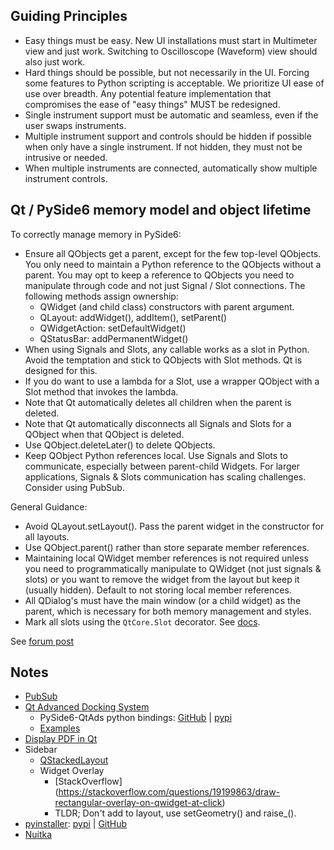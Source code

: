 

## Guiding Principles

* Easy things must be easy.
  New UI installations must start in Multimeter view and just work.
  Switching to Oscilloscope (Waveform) view should also just work.
* Hard things should be possible, but not necessarily in the UI.
  Forcing some features to Python scripting is acceptable.
  We prioritize UI ease of use over breadth.  Any potential feature
  implementation that compromises the ease of "easy things" MUST
  be redesigned.
* Single instrument support must be automatic and seamless, 
  even if the user swaps instruments.
* Multiple instrument support and controls should be hidden if possible when
  only have a single instrument.  If not hidden, they must not be 
  intrusive or needed.
* When multiple instruments are connected, automatically show multiple 
  instrument controls.


## Qt / PySide6 memory model and object lifetime

To correctly manage memory in PySide6:

* Ensure all QObjects get a parent, except for the few top-level QObjects. 
  You only need to maintain a Python reference to the QObjects without 
  a parent. You may opt to keep a reference to QObjects you need to 
  manipulate through code and not just Signal / Slot connections.
  The following methods assign ownership:
  * QWidget (and child class) constructors with parent argument.
  * QLayout: addWidget(), addItem(), setParent()
  * QWidgetAction: setDefaultWidget()
  * QStatusBar: addPermanentWidget()
* When using Signals and Slots, any callable works as a slot in Python. 
  Avoid the temptation and stick to QObjects with Slot methods. 
  Qt is designed for this.
* If you do want to use a lambda for a Slot, use a wrapper QObject 
  with a Slot method that invokes the lambda.
* Note that Qt automatically deletes all children when the 
  parent is deleted.
* Note that Qt automatically disconnects all Signals and Slots for 
  a QObject when that QObject is deleted.
* Use QObject.deleteLater() to delete QObjects.
* Keep QObject Python references local. Use Signals and Slots to communicate,
  especially between parent-child Widgets. For larger applications, 
  Signals & Slots communication has scaling challenges. Consider using PubSub.

General Guidance:

* Avoid QLayout.setLayout().
  Pass the parent widget in the constructor for all layouts.
* Use QObject.parent() rather than store separate member references.
* Maintaining local QWidget member references is not required 
  unless you need to programmatically manipulate
  to QWidget (not just signals & slots) or you want to remove the widget
  from the layout but keep it (usually hidden).
  Default to not storing local member references.
* All QDialog's must have the main window (or a child widget) as
  the parent, which is necessary for both memory management and styles.
* Mark all slots using the `QtCore.Slot` decorator.
  See [docs](https://doc.qt.io/qtforpython-6/tutorials/basictutorial/signals_and_slots.html#the-slot-class).


See [forum post](https://forum.qt.io/topic/154590/pyside6-memory-model-and-qobject-lifetime-management/11)


## Notes

* [PubSub](pubsub.md)
* [Qt Advanced Docking System](https://github.com/githubuser0xFFFF/Qt-Advanced-Docking-System)
  * PySide6-QtAds python bindings:
    [GitHub](https://github.com/mborgerson/Qt-Advanced-Docking-System)
    | [pypi](https://pypi.org/project/PySide6-QtAds/) 
  * [Examples](https://github.com/mborgerson/Qt-Advanced-Docking-System/tree/pyside6/examples)
* [Display PDF in Qt](https://python-forum.io/thread-36741.html)
* Sidebar
  * [QStackedLayout](https://doc.qt.io/qt-6/qstackedlayout.html)
  * Widget Overlay
    * [StackOverflow] (https://stackoverflow.com/questions/19199863/draw-rectangular-overlay-on-qwidget-at-click)
    * TLDR; Don't add to layout, use setGeometry() and raise_().
* [pyinstaller](https://pyinstaller.org/en/stable/):
  [pypi](https://pypi.org/project/pyinstaller/)
  | [GitHub](https://github.com/pyinstaller/pyinstaller)
* [Nuitka](https://nuitka.net/)